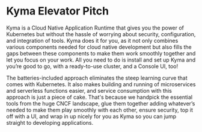 # Kyma Elevator Pitch

Kyma is a Cloud Native Application Runtime that gives you the power of Kubernetes but without the hassle of worrying about security, configuration, and integration of tools. 
Kyma does it for you, as it not only combines various components needed for cloud native development but also fills the gaps between these components to make them work smoothly together and let you focus on your work. 
All you need to do is install and set up Kyma and you’re good to go, with a ready-to-use cluster, and a Console UI, too!

The batteries-included approach eliminates the steep learning curve that comes with Kubernetes.
It also makes building and running of microservices and serverless functions easier, and service consumption with this approach is just a piece of cake. 
That's because we handpick the essential tools from the huge CNCF landscape, glue them together adding whatever’s needed to make them play smoothly with each other, ensure security, top it off with a UI, and wrap in up nicely for you as Kyma so you can jump straight to developing applications.

